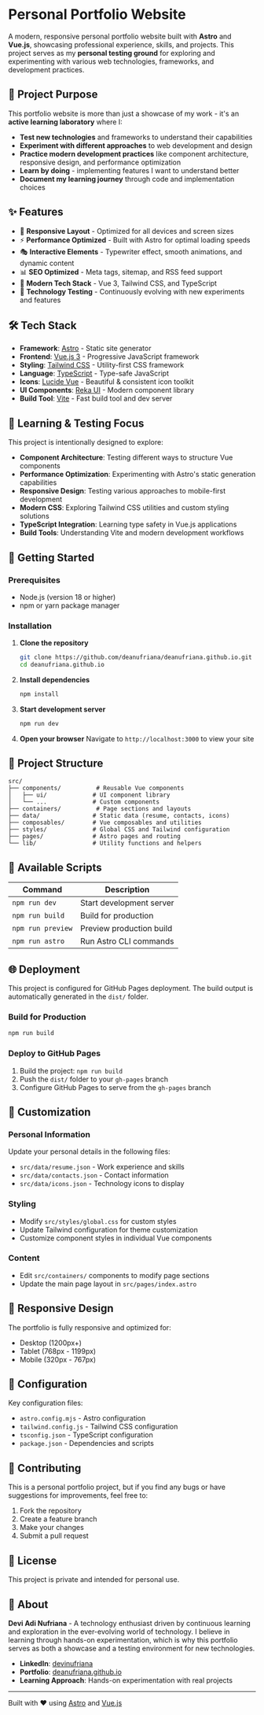 # Personal Portfolio Website

A modern, responsive personal portfolio website built with **Astro** and **Vue.js**, showcasing professional experience, skills, and projects. This project serves as my **personal testing ground** for exploring and experimenting with various web technologies, frameworks, and development practices.

## 🎯 Project Purpose

This portfolio website is more than just a showcase of my work - it's an **active learning laboratory** where I:

- **Test new technologies** and frameworks to understand their capabilities
- **Experiment with different approaches** to web development and design
- **Practice modern development practices** like component architecture, responsive design, and performance optimization
- **Learn by doing** - implementing features I want to understand better
- **Document my learning journey** through code and implementation choices

## ✨ Features

- 📱 **Responsive Layout** - Optimized for all devices and screen sizes
- ⚡ **Performance Optimized** - Built with Astro for optimal loading speeds
- 🎭 **Interactive Elements** - Typewriter effect, smooth animations, and dynamic content
- 📊 **SEO Optimized** - Meta tags, sitemap, and RSS feed support
- 🚀 **Modern Tech Stack** - Vue 3, Tailwind CSS, and TypeScript
- 🧪 **Technology Testing** - Continuously evolving with new experiments and features

## 🛠️ Tech Stack

- **Framework**: [Astro](https://astro.build/) - Static site generator
- **Frontend**: [Vue.js 3](https://vuejs.org/) - Progressive JavaScript framework
- **Styling**: [Tailwind CSS](https://tailwindcss.com/) - Utility-first CSS framework
- **Language**: [TypeScript](https://www.typescriptlang.org/) - Type-safe JavaScript
- **Icons**: [Lucide Vue](https://lucide.dev/) - Beautiful & consistent icon toolkit
- **UI Components**: [Reka UI](https://reka-ui.com/) - Modern component library
- **Build Tool**: [Vite](https://vitejs.dev/) - Fast build tool and dev server

## 🔬 Learning & Testing Focus

This project is intentionally designed to explore:

- **Component Architecture**: Testing different ways to structure Vue components
- **Performance Optimization**: Experimenting with Astro's static generation capabilities
- **Responsive Design**: Testing various approaches to mobile-first development
- **Modern CSS**: Exploring Tailwind CSS utilities and custom styling solutions
- **TypeScript Integration**: Learning type safety in Vue.js applications
- **Build Tools**: Understanding Vite and modern development workflows

## 🚀 Getting Started

### Prerequisites

- Node.js (version 18 or higher)
- npm or yarn package manager

### Installation

1. **Clone the repository**
   ```bash
   git clone https://github.com/deanufriana/deanufriana.github.io.git
   cd deanufriana.github.io
   ```

2. **Install dependencies**
   ```bash
   npm install
   ```

3. **Start development server**
   ```bash
   npm run dev
   ```

4. **Open your browser**
   Navigate to `http://localhost:3000` to view your site

## 📁 Project Structure

```
src/
├── components/          # Reusable Vue components
│   ├── ui/             # UI component library
│   └── ...             # Custom components
├── containers/          # Page sections and layouts
├── data/               # Static data (resume, contacts, icons)
├── composables/        # Vue composables and utilities
├── styles/             # Global CSS and Tailwind configuration
├── pages/              # Astro pages and routing
└── lib/                # Utility functions and helpers
```

## 🎯 Available Scripts

| Command | Description |
|---------|-------------|
| `npm run dev` | Start development server |
| `npm run build` | Build for production |
| `npm run preview` | Preview production build |
| `npm run astro` | Run Astro CLI commands |

## 🌐 Deployment

This project is configured for GitHub Pages deployment. The build output is automatically generated in the `dist/` folder.

### Build for Production

```bash
npm run build
```

### Deploy to GitHub Pages

1. Build the project: `npm run build`
2. Push the `dist/` folder to your `gh-pages` branch
3. Configure GitHub Pages to serve from the `gh-pages` branch

## 🎨 Customization

### Personal Information
Update your personal details in the following files:
- `src/data/resume.json` - Work experience and skills
- `src/data/contacts.json` - Contact information
- `src/data/icons.json` - Technology icons to display

### Styling
- Modify `src/styles/global.css` for custom styles
- Update Tailwind configuration for theme customization
- Customize component styles in individual Vue components

### Content
- Edit `src/containers/` components to modify page sections
- Update the main page layout in `src/pages/index.astro`

## 📱 Responsive Design

The portfolio is fully responsive and optimized for:
- Desktop (1200px+)
- Tablet (768px - 1199px)
- Mobile (320px - 767px)

## 🔧 Configuration

Key configuration files:
- `astro.config.mjs` - Astro configuration
- `tailwind.config.js` - Tailwind CSS configuration
- `tsconfig.json` - TypeScript configuration
- `package.json` - Dependencies and scripts

## 🤝 Contributing

This is a personal portfolio project, but if you find any bugs or have suggestions for improvements, feel free to:

1. Fork the repository
2. Create a feature branch
3. Make your changes
4. Submit a pull request

## 📄 License

This project is private and intended for personal use.

## 👤 About

**Devi Adi Nufriana** - A technology enthusiast driven by continuous learning and exploration in the ever-evolving world of technology. I believe in learning through hands-on experimentation, which is why this portfolio serves as both a showcase and a testing environment for new technologies.

- **LinkedIn**: [devinufriana](https://www.linkedin.com/in/devinufriana)
- **Portfolio**: [deanufriana.github.io](https://deanufriana.github.io)
- **Learning Approach**: Hands-on experimentation with real projects

---

Built with ❤️ using [Astro](https://astro.build/) and [Vue.js](https://vuejs.org/)
